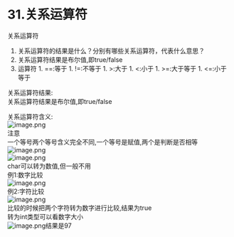 # 31.关系运算符

关系运算符<br />

1. 关系运算符的结果是什么？分别有哪些关系运算符，代表什么意思？
  1. 关系运算符结果是布尔值,即true/false
  1. 运算符
    1. ==:等于
    1. !=:不等于
    1. >:大于
    1. <:小于
    1. >=:大于等于
    1. <=:小于等于

关系运算符结果:<br />关系运算符结果是布尔值,即true/false

关系运算符含义:<br />![image.png](https://cdn.nlark.com/yuque/0/2019/png/349894/1559026680060-75637e74-e0bf-4156-be9a-0d13f3285787.png#align=left&display=inline&height=139&name=image.png&originHeight=139&originWidth=556&size=37541&status=done&width=556)<br />注意<br />一个等号两个等号含义完全不同,一个等号是赋值,两个是判断是否相等<br />![image.png](https://cdn.nlark.com/yuque/0/2019/png/349894/1559026742324-26f2340d-4e01-4085-8649-98bf9f3157ca.png#align=left&display=inline&height=30&name=image.png&originHeight=30&originWidth=423&size=18876&status=done&width=423)<br />![image.png](https://cdn.nlark.com/yuque/0/2019/png/349894/1559026789425-3e1d52fa-236a-4170-9472-13e4f593d12e.png#align=left&display=inline&height=107&name=image.png&originHeight=107&originWidth=555&size=47452&status=done&width=555)<br />char可以转为数值,但一般不用<br />例1:数字比较<br />![image.png](https://cdn.nlark.com/yuque/0/2019/png/349894/1559026875265-b513939f-5bcf-4471-920d-145929035f51.png#align=left&display=inline&height=49&name=image.png&originHeight=49&originWidth=209&size=12075&status=done&width=209)<br />例2:字符比较<br />![image.png](https://cdn.nlark.com/yuque/0/2019/png/349894/1559026921774-1571ce95-26ee-49c6-bc3b-4a3fd684d746.png#align=left&display=inline&height=42&name=image.png&originHeight=42&originWidth=159&size=8759&status=done&width=159)<br />比较的时候把两个字符转为数字进行比较,结果为true<br />转为int类型可以看数字大小<br />![image.png](https://cdn.nlark.com/yuque/0/2019/png/349894/1559026985933-a4e43c75-8a00-4a57-89e0-a4ea3556fdc1.png#align=left&display=inline&height=29&name=image.png&originHeight=29&originWidth=142&size=8168&status=done&width=142)结果是97
